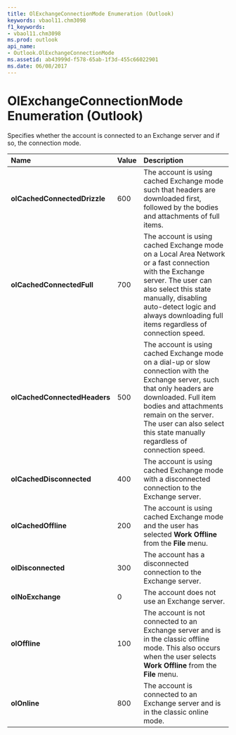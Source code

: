 ```yaml
---
title: OlExchangeConnectionMode Enumeration (Outlook)
keywords: vbaol11.chm3098
f1_keywords:
- vbaol11.chm3098
ms.prod: outlook
api_name:
- Outlook.OlExchangeConnectionMode
ms.assetid: ab43999d-f578-65ab-1f3d-455c66022901
ms.date: 06/08/2017
---
```



# OlExchangeConnectionMode Enumeration (Outlook)

Specifies whether the account is connected to an Exchange server and if so, the connection mode.



|Name|Value|Description|
|:-----|:-----|:-----|
| **olCachedConnectedDrizzle**|600|The account is using cached Exchange mode such that headers are downloaded first, followed by the bodies and attachments of full items.|
| **olCachedConnectedFull**|700|The account is using cached Exchange mode on a Local Area Network or a fast connection with the Exchange server. The user can also select this state manually, disabling auto-detect logic and always downloading full items regardless of connection speed.|
| **olCachedConnectedHeaders**|500|The account is using cached Exchange mode on a dial-up or slow connection with the Exchange server, such that only headers are downloaded. Full item bodies and attachments remain on the server. The user can also select this state manually regardless of connection speed.|
| **olCachedDisconnected**|400|The account is using cached Exchange mode with a disconnected connection to the Exchange server.|
| **olCachedOffline**|200|The account is using cached Exchange mode and the user has selected  **Work Offline** from the **File** menu.|
| **olDisconnected**|300|The account has a disconnected connection to the Exchange server.|
| **olNoExchange**|0|The account does not use an Exchange server.|
| **olOffline**|100|The account is not connected to an Exchange server and is in the classic offline mode. This also occurs when the user selects  **Work Offline** from the **File** menu.|
| **olOnline**|800|The account is connected to an Exchange server and is in the classic online mode.|

